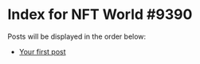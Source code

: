 # Index for NFT World #9390
Posts will be displayed in the order below:

- [Your first post](./001-first.md)

